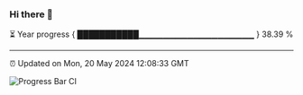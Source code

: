 ### Hi there 👋

⏳ Year progress { ███████████▁▁▁▁▁▁▁▁▁▁▁▁▁▁▁▁▁▁▁ } 38.39 %

---

⏰ Updated on Mon, 20 May 2024 12:08:33 GMT

![Progress Bar CI](https://github.com/liununu/liununu/workflows/Progress%20Bar%20CI/badge.svg)
